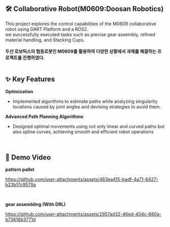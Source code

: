 ## 🛠️ Collaborative Robot(M0609:Doosan Robotics)
This project explores the control capabilities of the M0609 collaborative robot using DART Platform and a ROS2. 
<br>we successfully executed tasks such as precise gear assembly, refined material handling, and Stacking Cups.
<br><br> **두산 로보틱스의 협동로봇인 M0609를 활용하여 다양한 상황에서 과제를 해결하는 프로젝트를 진행하였다.**
<br><br>

## ✨ Key Features

**Optimization**

- Implemented algorithms to estimate paths while analyzing singularity locations caused by joint angles and devising strategies to avoid them.

**Advanced Path Planning Algorithms**

- Designed optimal movements using not only linear and curved paths but also spline curves, achieving smooth and efficient robot operations

<br>

## 🎥 Demo Video

**pattern pallet**

https://github.com/user-attachments/assets/463ea415-badf-4a71-8427-b23b17c9579a

<br>

**gear assembling (With DRL)**

https://github.com/user-attachments/assets/2957ad32-46ed-404c-880a-b73616b3771d
